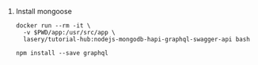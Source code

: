 1. Install mongoose
    ```
    docker run --rm -it \
      -v $PWD/app:/usr/src/app \
      lasery/tutorial-hub:nodejs-mongodb-hapi-graphql-swagger-api bash

    npm install --save graphql
    ```

